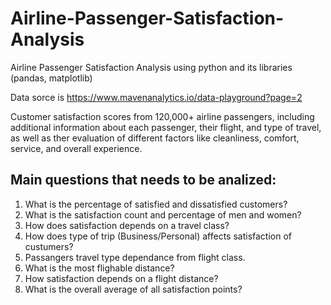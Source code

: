 # Airline-Passenger-Satisfaction-Analysis
Airline Passenger Satisfaction Analysis using python and its libraries (pandas, matplotlib)

Data sorce is https://www.mavenanalytics.io/data-playground?page=2

Customer satisfaction scores from 120,000+ airline passengers, including additional information about each passenger, their flight, and type of travel, as well as ther evaluation of different factors like cleanliness, comfort, service, and overall experience.

## Main questions that needs to be analized:

1. What is the percentage of satisfied and dissatisfied customers?
2. What is the satisfaction count and percentage of men and women?
3. How does satisfaction depends on a travel class?
4. How does type of trip (Business/Personal) affects satisfaction of custumers?
5. Passangers travel type dependance from flight class.
6. What is the most flighable distance?
7. How satisfaction depends on a flight distance?
8. What is the overall average of all satisfaction points?
